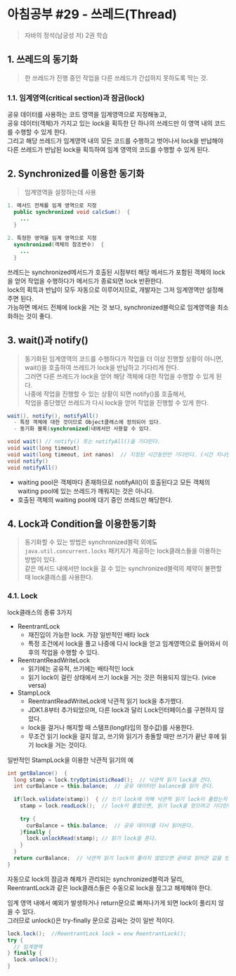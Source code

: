# 아침공부 #29 - 쓰레드(Thread)
>자바의 정석(남궁성 저) 2권 학습  


## 1. 쓰레드의 동기화
>한 쓰레드가 진행 중인 작업을 다른 쓰레드가 간섭하지 못하도록 막는 것.

### 1.1. 임계영역(critical section)과 잠금(lock)
공유 데이터를 사용하는 코드 영역을 임계영역으로 지정해놓고,  
공유 데이터(객체)가 가지고 있는 lock을 획득한 단 하나의 쓰레드만 이 영역 내의 코드를 수행할 수 있게 한다.  
그리고 해당 쓰레드가 임계영역 내의 모든 코드를 수행하고 벗어나서 lock을 반납해야  
다른 쓰레드가 반납된 lock을 획득하여 임계 영역의 코드를 수행할 수 있게 된다.

## 2. Synchronized를 이용한 동기화
>임계영역을 설정하는데 사용

~~~java
1. 메서드 전체를 임계 영역으로 지정
  public synchronized void calcSum()  {
    ...
  }
  
2. 특정한 영역을 임계 영역으로 지정
  synchronized(객체의 참조변수)  {
    ...
  }
~~~

쓰레드는 synchronized메서드가 호출된 시점부터 해당 메서드가 포함된 객체의 lock을 얻어 작업을 수행하다가 메서드가 종료되면 lock 반환한다.  
lock의 획득과 반납이 모두 자동으로 이루어지므로, 개발자는 그저 임계영역만 설정해주면 된다.  
가능하면 메서드 전체에 lock을 거는 것 보다, synchronized블럭으로 임계영역을 최소화하는 것이 좋다.

## 3. wait()과 notify()
>동기화된 임계영역의 코드를 수행하다가 작업을 더 이상 진행할 상황이 아니면,  
wait()을 호출하여 쓰레드가 lock을 반납하고 기다리게 한다.  
그러면 다른 쓰레드가 lock을 얻어 해당 객체에 대한 작업을 수행할 수 있게 된다.  
나중에 작업을 진행할 수 있는 상황이 되면 notify()를 호출해서,  
작업을 중단했던 쓰레드가 다시 lock을 얻어 작업을 진행할 수 있게 한다.

~~~java
wait(), notify(), notifyAll()
  - 특정 객체에 대한 것이므로 Object클래스에 정의되어 있다.
  - 동기화 블록(synchronized)내에서만 사용할 수 있다.
~~~

  ~~~java
  void wait() // notify() 또는 notifyAll()을 기다린다.
  void wait(long timeout)
  void wait(long timeout, int nanos)  // 지정된 시간동안만 기다린다. (시간 지나면 자동으로 notify()가 호출되는 것과 같다
  void notify()
  void notifyAll()
  ~~~

- waiting pool은 객체마다 존재하므로 notifyAll()이 호출된다고 모든 객체의 waiting pool에 있는 쓰레드가 깨워지는 것은 아니다.
- 호출된 객체의 waiting pool에 대기 중인 쓰레드만 해당한다.

## 4. Lock과 Condition을 이용한동기화
>동기화할 수 있는 방법은 synchronized블럭 외에도 `java.util.concurrent.locks` 패키지가 제공하는 lock클래스들을 이용하는 방법이 있다.  
같은 메서드 내에서만 lock을 걸 수 있는 synchronized블럭의 제약이 불편할 때 lock클래스를 사용한다.


### 4.1. Lock

lock클래스의 종류 3가지
- ReentrantLock
  - 재진입이 가능한 lock. 가장 일반적인 배타 lock
  - 특정 조건에서 lock을 풀고 나중에 다시 lock을 얻고 임계영역으로 들어와서 이후의 작업을 수행할 수 있다.
- ReentrantReadWriteLock
  - 읽기에는 공유적, 쓰기에는 배타적인 lock
  - 읽기 lock이 걸린 상태에서 쓰기 lock을 거는 것은 허용되지 않는다. (vice versa)
- StampLock
  - ReentrantReadWriteLock에 낙관적 읽기 lock을 추가했다.
  - JDK1.8부터 추가되었으며, 다른 lock과 달리 Lock인터페이스를 구현하지 않았다.
  - lock을 걸거나 해지할 때 스탬프(long타입의 정수값)를 사용한다.
  - 무조건 읽기 lock을 걸지 않고, 쓰기와 읽기가 충돌할 때만 쓰기가 끝난 후에 읽기 lock을 거는 것이다.

일반적인 StampLock을 이용한 낙관적 읽기의 예

~~~java
int getBalance()  {
  long stamp = lock.tryOptimisticRead();  // 낙관적 읽기 lock을 건다.
  int curBalance = this.balance;  // 공유 데이터인 balance를 읽어 온다.
  
  if(lock.validate(stamp))  { // 쓰기 lock에 의해 낙관적 읽기 lock이 풀렸는지 확인
    stamp = lock.readLock();  // lock이 풀렸으면, 읽기 lock을 얻으려고 기다린다.
    
    try {
      curBalance = this.balance;  // 공유 데이터를 다시 읽어온다.
    }finally {
      lock.unlockRead(stamp); // 읽기 lock을 푼다.
    }
  }
  return curBalance;  // 낙관적 읽기 lock이 풀리지 않았으면 곧바로 읽어온 값을 반환
}
~~~

자동으로 lock의 잠금과 해제가 관리되는 synchronized블럭과 달리,  
ReentrantLock과 같은 lock클래스들은 수동으로 lock을 잠그고 해제해야 한다.

임계 영역 내에서 예외가 발생하거나 return문으로 빠져나가게 되면 lock이 풀리지 않을 수 있다.  
그러므로 unlock()은 try-finally 문으로 감싸는 것이 일반 적이다.

~~~java
lock.lock();  //ReentrantLock lock = enw ReentrantLock();
try {
  // 임계영역
} finally {
  lock.unlock();
}
~~~

###
